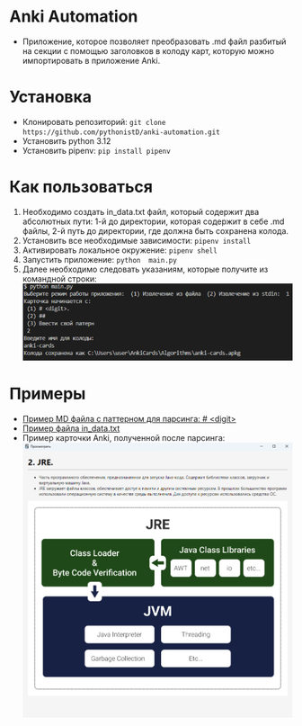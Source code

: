 # Anki Automation
- Приложение, которое позволяет преобразовать .md файл разбитый на секции с помощью заголовков в колоду карт, которую можно импортировать в приложение Anki.
# Установка
- Клонировать репозиторий: ```git clone https://github.com/pythonistD/anki-automation.git```
- Установить python 3.12
- Установить pipenv: ```pip install pipenv```
# Как пользоваться
1. Необходимо создать in_data.txt файл, который содержит два абсолютных пути: 1-й до директории, которая содержит в себе .md файлы, 2-й путь до директории, где должна быть сохранена колода.
2. Установить все необходимые зависимости: ```pipenv install ```
3. Активировать локальное окружение: ```pipenv shell ```
4. Запустить приложение: ```python  main.py```
5. Далее необходимо следовать указаниям, которые получите из командной строки:
![alt cli example](/docs/static/cli-example.png)
# Примеры
- [Пример MD файла с паттерном для парсинга: # \<digit\>](/docs/examples/Jdk_Jre_Jvm.md)
- [Пример файла in_data.txt](/in_data.txt)
- Пример карточки Anki, полученной после парсинга:
![alt anki card example](/docs/static/anki-card-example.png)
